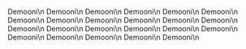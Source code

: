Demooni\n
Demooni\n
Demooni\n
Demooni\n
Demooni\n
Demooni\n
Demooni\n
Demooni\n
Demooni\n
Demooni\n
Demooni\n
Demooni\n
Demooni\n
Demooni\n
Demooni\n
Demooni\n
Demooni\n
Demooni\n
Demooni\n
Demooni\n
Demooni\n
Demooni\n
Demooni\n
